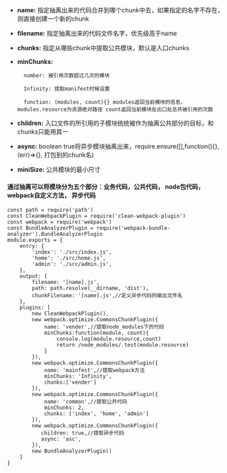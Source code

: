 - **name:** 指定抽离出来的代码合并到哪个chunk中去，如果指定的名字不存在，则直接创建一个新的chunk

- **filename:** 指定抽离出来的代码文件名字，优先级高于name

- **chunks:** 指定从哪些chunk中提取公共模块，默认是入口chunks

- **minChunks:** 

        number: 被引用次数超过几次的模块

        Infinity: 提取manifest时候设置

        function: (modules, count){} modules返回当前模块的信息，modules.resource为资源绝对路径 count返回当前模块在出口处总共被引用的次数

- **children:** 入口文件的所引用的子模块统统被作为抽离公共部分的目标，和chunks只能用其一

- **async:** boolean true将异步模块抽离出来，require.ensure([],function(){},(err)=>{}, 打包到的chunk名)

- **miniSize:** 公共模块的最小尺寸

#### 通过抽离可以将模块分为五个部分：业务代码，公共代码， node包代码， webpack自定义方法， 异步代码


```
const path = require('path')
const CleanWebpackPlugin = require('clean-webpack-plugin')
const webpack = require('webpack')
const BundleAnalyzerPlugin = require('webpack-bundle-analyzer').BundleAnalyzerPlugin
module.exports = {
    entry: {
        'index': './src/index.js',
        'home': './src/home.js',
        'admin': './src/admin.js',
    },
    output: {
        filename: '[name].js',
        path: path.resolve(__dirname, 'dist'),
        chunkFilename: '[name].js',//定义异步代码的输出文件名
    },
    plugins: [
        new CleanWebpackPlugin(),
        new webpack.optimize.CommonsChunkPlugin({
            name: 'vender',//提取node_modules下的代码
            minChunks:function(module, count){
                console.log(module.resource,count)
                return /node_modules/.test(module.resource)
            }
        }),
        new webpack.optimize.CommonsChunkPlugin({
            name: 'mainfest',//提取webpack方法
            minChunks: 'Infinity',
            chunks:['vender']
        }),
        new webpack.optimize.CommonsChunkPlugin({
            name: 'common',//提取公共代码
            minChunks: 2,
            chunks: ['index', 'home', 'admin']
        }),
        new webpack.optimize.CommonsChunkPlugin({
           children: true,//提取异步代码
           async: 'asc',
        }),
        new BundleAnalyzerPlugin()
    ]
}
```